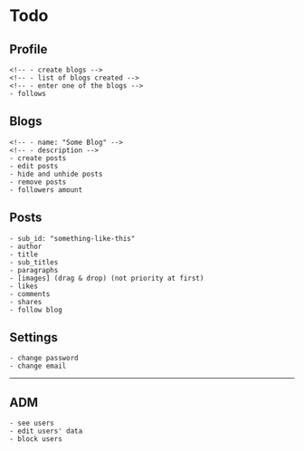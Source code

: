 # Todo

## Profile

    <!-- - create blogs -->
    <!-- - list of blogs created -->
    <!-- - enter one of the blogs -->
    - follows

## Blogs

    <!-- - name: "Some Blog" -->
    <!-- - description -->
    - create posts
    - edit posts
    - hide and unhide posts
    - remove posts
    - followers amount

## Posts

    - sub_id: "something-like-this"
    - author
    - title
    - sub_titles
    - paragraphs
    - [images] (drag & drop) (not priority at first)
    - likes
    - comments
    - shares
    - follow blog

## Settings

    - change password
    - change email

---

## ADM

    - see users
    - edit users' data
    - block users
